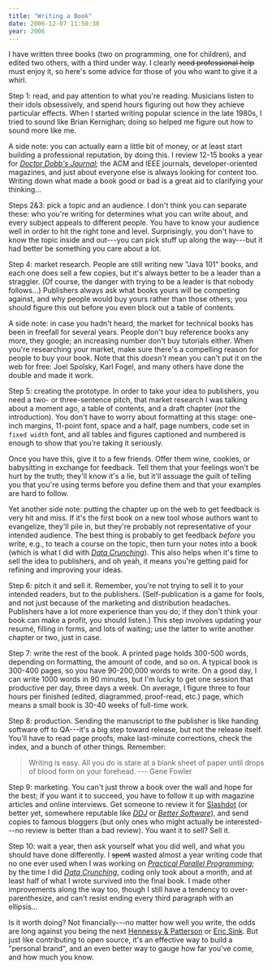 ```yaml
---
title: "Writing a Book"
date: 2006-12-07 11:50:38
year: 2006
---
```

I have written three books (two on programming, one for children), and edited two others, with a third under way.  I clearly <strike>need professional help</strike> must enjoy it, so here's some advice for those of you who want to give it a whirl.

Step 1: read, and pay attention to what you're reading.  Musicians listen to their idols obsessively, and spend hours figuring out how they achieve particular effects.  When I started writing popular science in the late 1980s, I tried to sound like Brian Kernighan; doing so helped me figure out how to sound more like me.

A side note: you can actually earn a little bit of money, or at least start building a professional reputation, by doing this.  I review 12-15 books a year for <a href="http://www.ddj.com"><cite>Doctor Dobb's Journal</cite></a>; the ACM and IEEE journals, developer-oriented magazines, and just about everyone else is always looking for content too.  Writing down what made a book good or bad is a great aid to clarifying your thinking...

Steps 2&3: pick a topic and an audience.  I don't think you can separate these: who you're writing for determines what you can write about, and every subject appeals to different people.  You have to know your audience well in order to hit the right tone and level. Surprisingly, you don't have to know the topic inside and out---you can pick stuff up along the way---but it had better be something you care about a lot.

Step 4: market research.  People are still writing new "Java 101" books, and each one does sell a few copies, but it's always better to be a leader than a straggler.  (Of course, the danger with trying to be a leader is that nobody follows...)  Publishers always ask what books yours will be competing against, and why people would buy yours rather than those others; you should figure this out before you even block out a table of contents.

A side note: in case you hadn't heard, the market for technical books has been in freefall for several years.  People don't buy reference books any more, they google; an increasing number don't buy tutorials either.  When you're researching your market, make sure there's a compelling reason for people to buy your book.  Note that this <em>doesn't</em> mean you can't put it on the web for free: Joel Spolsky, Karl Fogel, and many others have done the double and made it work.

Step 5: creating the prototype.  In order to take your idea to publishers, you need a two- or three-sentence pitch, that market research I was talking about a moment ago, a table of contents, and a draft chapter (<em>not</em> the introduction).  You don't have to worry about formatting at this stage: one-inch margins, 11-point font, space and a half, page numbers, code set in <code>fixed width</code> font, and all tables and figures captioned and numbered is enough to show that you're taking it seriously.

Once you have this, give it to a few friends.  Offer them wine, cookies, or babysitting in exchange for feedback.  Tell them that your feelings won't be hurt by the truth; they'll know it's a lie, but it'll assuage the guilt of telling you that you're using terms before you define them and that your examples are hard to follow.

Yet another side note: putting the chapter up on the web to get feedback is very hit and miss.  If it's the first book on a new tool whose authors want to evangelize, they'll pile in, but they're probably not representative of your intended audience.  The best thing is probably to get feedback <em>before</em> you write, e.g., to teach a course on the topic, then turn your notes into a book (which is what I did with <a href="http://www.amazon.com/Data-Crunching-Everyday-Problems-Python/dp/0974514071"><cite>Data Crunching</cite></a>).  This also helps when it's time to sell the idea to publishers, and oh yeah, it means you're getting paid for refining and improving your ideas.

Step 6: pitch it and sell it.  Remember, you're not trying to sell it to your intended readers, but to the publishers.  (Self-publication is a game for fools, and not just because of the marketing and distribution headaches.  Publishers have a lot more experience than you do; if they don't think your book can make a profit, you should listen.)  This step involves updating your resum&eacute;, filling in forms, and lots of waiting; use the latter to write another chapter or two, just in case.

Step 7: write the rest of the book.  A printed page holds 300-500 words, depending on formatting, the amount of code, and so on.  A typical book is 300-400 pages, so you have 90-200,000 words to write. On a good day, I can write 1000 words in 90 minutes, but I'm lucky to get one session that productive per day, three days a week.  On average, I figure three to four hours per finished (edited, diagrammed, proof-read, etc.) page, which means a small book is 30-40 weeks of full-time work.

Step 8: production.  Sending the manuscript to the publisher is like handing software off to QA---it's a big step toward release, but not the release itself.  You'll have to read page proofs, make last-minute corrections, check the index, and a bunch of other things.  Remember:
<blockquote>Writing is easy. All you do is stare at a blank sheet of paper until drops of blood form on your forehead.
--- Gene Fowler</blockquote>
Step 9: marketing.  You can't just throw a book over the wall and hope for the best; if you want it to succeed, you have to follow it up with magazine articles and online interviews.  Get someone to review it for <a href="http://www.slashdot.org">Slashdot</a> (or better yet, somewhere reputable like <a href="http://www.ddj.com"><cite>DDJ</cite></a> or <a href="http://www.stickyminds.com/BetterSoftware/magazine.asp"><cite>Better Software</cite></a>), and send copies to famous bloggers (but only ones who might actually be interested---no review is better than a bad review).  You want it to sell?  Sell it.

Step 10: wait a year, then ask yourself what you did well, and what you should have done differently.  I <strike>spent</strike> wasted almost a year writing code that no one ever used when I was working on <a href="http://www.amazon.com/Practical-Programming-Scientific-Engineering-Computation/dp/0262231867"><cite>Practical Parallel Programming</cite></a>; by the time I did <a href="http://www.amazon.com/Data-Crunching-Everyday-Problems-Python/dp/0974514071"><cite>Data Crunching</cite></a>, coding only took about a month, and at least half of what I wrote survived into the final book.  I made other improvements along the way too, though I still have a tendency to over-parenthesize, and can't resist ending every third paragraph with an ellipsis...

Is it worth doing?  Not financially---no matter how well you write, the odds are long against you being the next <a href="http://www.amazon.com/Computer-Architecture-Fourth-Quantitative-Approach/dp/0123704901">Hennessy & Patterson</a> or <a href="http://www.amazon.com/Eric-Business-Software-Experts-Voice/dp/1590596234">Eric Sink</a>.  But just like contributing to open source, it's an effective way to build a "personal brand", and an even better way to gauge how far you've come, and how much you know.
